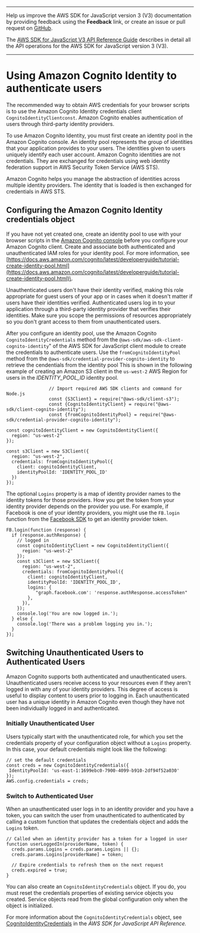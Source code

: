 --------

Help us improve the AWS SDK for JavaScript version 3 \(V3\) documentation by providing feedback using the **Feedback** link, or create an issue or pull request on [GitHub](https://github.com/awsdocs/aws-sdk-for-javascript-v3)\.

 The [AWS SDK for JavaScript V3 API Reference Guide](https://docs.aws.amazon.com/AWSJavaScriptSDK/v3/latest/index.html) describes in detail all the API operations for the AWS SDK for JavaScript version 3 \(V3\)\.

--------

# Using Amazon Cognito Identity to authenticate users<a name="loading-browser-credentials-cognito"></a>

The recommended way to obtain AWS credentials for your browser scripts is to use the Amazon Cognito Identity credentials client `CognitoIdentityClientconst`\. Amazon Cognito enables authentication of users through third\-party identity providers\.

To use Amazon Cognito Identity, you must first create an identity pool in the Amazon Cognito console\. An identity pool represents the group of identities that your application provides to your users\. The identities given to users uniquely identify each user account\. Amazon Cognito identities are not credentials\. They are exchanged for credentials using web identity federation support in AWS Security Token Service \(AWS STS\)\.

Amazon Cognito helps you manage the abstraction of identities across multiple identity providers\. The identity that is loaded is then exchanged for credentials in AWS STS\.

## Configuring the Amazon Cognito Identity credentials object<a name="browser-cognito-configuration"></a>

If you have not yet created one, create an identity pool to use with your browser scripts in the [Amazon Cognito console](https://console.aws.amazon.com/cognito) before you configure your Amazon Cognito client\. Create and associate both authenticated and unauthenticated IAM roles for your identity pool\. For more information, see [https://docs.aws.amazon.com/cognito/latest/developerguide/tutorial-create-identity-pool.html](https://docs.aws.amazon.com/cognito/latest/developerguide/tutorial-create-identity-pool.html)\.

Unauthenticated users don't have their identity verified, making this role appropriate for guest users of your app or in cases when it doesn't matter if users have their identities verified\. Authenticated users log in to your application through a third\-party identity provider that verifies their identities\. Make sure you scope the permissions of resources appropriately so you don't grant access to them from unauthenticated users\.

After you configure an identity pool, use the Amazon Cognito `CognitoIdentityCredentials` method from the `@aws-sdk/aws-sdk-client-cognito-identity`" of the AWS SDK for JavaScript client module to create the credentials to authenticate users\. Use the `fromCognitoIdentityPool` method from the `@aws-sdk/credential-provider-cognito-identity` to retrieve the cendentials from the identity pool This is shown in the following example of creating an Amazon S3 client in the `us-west-2` AWS Region for users in the *IDENTITY\_POOL\_ID* identity pool\.

```
                // Import required AWS SDK clients and command for Node.js
                const {S3Client} = require("@aws-sdk/client-s3");
                const {CognitoIdentityClient} = require("@aws-sdk/client-cognito-identity");
                const {fromCognitoIdentityPool} = require("@aws-sdk/credential-provider-cognito-identity");
                
const cognitoIdentityClient = new CognitoIdentityClient({
  region: "us-west-2"
});

const s3Client = new S3Client({
  region: "us-west-2",
  credentials: fromCognitoIdentityPool({
    client: cognitoIdentityClient,
    identityPoolId: 'IDENTITY_POOL_ID'
  })
});
```

The optional `Logins` property is a map of identity provider names to the identity tokens for those providers\. How you get the token from your identity provider depends on the provider you use\. For example, if Facebook is one of your identity providers, you might use the `FB.login` function from the [Facebook SDK](https://developers.facebook.com/docs/facebook-login/web) to get an identity provider token\.

```
FB.login(function (response) {
  if (response.authResponse) { 
    // logged in
    const cognitoIdentityClient = new CognitoIdentityClient({
      region: "us-west-2"
    });
    const s3Client = new S3Client({
      region: "us-west-2",
      credentials: fromCognitoIdentityPool({
        client: cognitoIdentityClient,
        identityPoolId: 'IDENTITY_POOL_ID',
        logins: {
           "graph.facebook.com': 'response.authResponse.accessToken"
        },
      }),
    });
    console.log('You are now logged in.');
  } else {
    console.log('There was a problem logging you in.');
  }
});
```

## Switching Unauthenticated Users to Authenticated Users<a name="browser-switching-unauthenticated-users"></a>

Amazon Cognito supports both authenticated and unauthenticated users\. Unauthenticated users receive access to your resources even if they aren't logged in with any of your identity providers\. This degree of access is useful to display content to users prior to logging in\. Each unauthenticated user has a unique identity in Amazon Cognito even though they have not been individually logged in and authenticated\.

### Initially Unauthenticated User<a name="browser-initially-unauthenticated-user"></a>

Users typically start with the unauthenticated role, for which you set the credentials property of your configuration object without a `Logins` property\. In this case, your default credentials might look like the following:

```
// set the default credentials
const creds = new CognitoIdentityCredentials({
 IdentityPoolId: 'us-east-1:1699ebc0-7900-4099-b910-2df94f52a030'
});
AWS.config.credentials = creds;
```

### Switch to Authenticated User<a name="switch-to-authenticated"></a>

When an unauthenticated user logs in to an identity provider and you have a token, you can switch the user from unauthenticated to authenticated by calling a custom function that updates the credentials object and adds the `Logins` token\.

```
// Called when an identity provider has a token for a logged in user
function userLoggedIn(providerName, token) {
  creds.params.Logins = creds.params.Logins || {};
  creds.params.Logins[providerName] = token;
                    
  // Expire credentials to refresh them on the next request
  creds.expired = true;
}
```

You can also create an `CognitoIdentityCredentials` object\. If you do, you must reset the credentials properties of existing service objects you created\. Service objects read from the global configuration only when the object is initialized\. 

For more information about the `CognitoIdentityCredentials` object, see [CognitoIdentityCredentials](https://docs.aws.amazon.com/AWSJavaScriptSDK/v3/latest/clients/client-cognito-identity/classes/cognitoidentityclient.html) in the *AWS SDK for JavaScript API Reference\.* 
